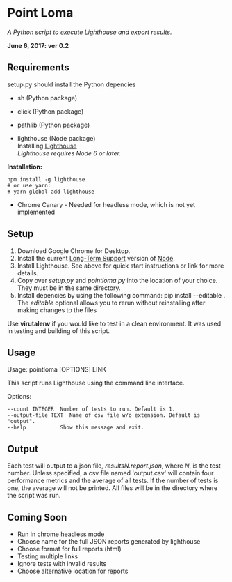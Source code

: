# Point Loma
*A Python script to execute Lighthouse and export results.*

**June 6, 2017: ver 0.2**

## Requirements
setup.py should install the Python depencies  

- sh (Python package)
- click (Python package)
- pathlib (Python package)

- lighthouse (Node package)  
 Installing [Lighthouse]("https://github.com/GoogleChrome/lighthouse")  
*Lighthouse requires Node 6 or later.*

**Installation:**

    npm install -g lighthouse
    # or use yarn:
    # yarn global add lighthouse

- Chrome Canary - Needed for headless mode, which is not yet implemented

## Setup
1. Download Google Chrome for Desktop.
2. Install the current [Long-Term Support](https://github.com/nodejs/LTS) version of [Node](https://nodejs.org/).
3. Install Lighthouse. See above for quick start instructions or link for more details.
4. Copy over *setup.py* and *pointloma.py* into the location of your choice. They must be in the same directory.
5. Install depencies by using the following command:
    pip install --editable .  
The *editable* optional allows you to rerun without reinstalling after making changes to the files 

Use **virutalenv** if you would like to test in a clean environment. It was used in testing and building of this script.

## Usage
Usage: pointloma [OPTIONS] LINK

  This script runs Lighthouse using the command line interface.

Options:

    --count INTEGER  Number of tests to run. Default is 1.
	--output-file TEXT  Name of csv file w/o extension. Default is "output".
	--help           Show this message and exit. 

## Output
Each test will output to a json file, *resultsN.report.json*, where *N*, is the test number. 
Unless specified, a csv file named 'output.csv' will contain four performance metrics and the average of all tests. If the number of tests is one, the average will not be printed.
All files will be in the directory where the script was run. 

## Coming Soon
- Run in chrome headless mode
- Choose name for the full JSON reports generated by lighthouse  
- Choose format for full reports (html)
- Testing multiple links
- Ignore tests with invalid results
- Choose alternative location for reports